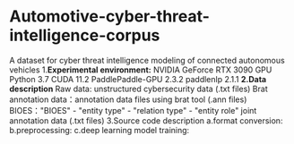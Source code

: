# Automotive-cyber-threat-intelligence-corpus
A dataset for cyber threat intelligence modeling of  connected autonomous vehicles
1.**Experimental environment:**
NVIDIA GeForce RTX 3090 GPU
Python 3.7
CUDA 11.2
PaddlePaddle-GPU 2.3.2 
paddlenlp 2.1.1
**2.Data description**
Raw data: unstructured cybersecurity data (.txt files)
Brat annotation data：annotation data files using brat tool (.ann files) 
BIOES："BIOES" - "entity type" - "relation type" - "entity role" joint annotation data (.txt files)
3.Source code description
a.format conversion:
b.preprocessing:
c.deep learning model training:
